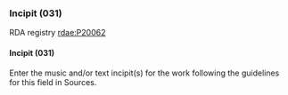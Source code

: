 ### Incipit (031)
RDA registry [rdae:P20062](http://www.rdaregistry.info/Elements/e/#P20062)

#### Incipit (031)
Enter the music and/or text incipit(s) for the work following the guidelines for this field in Sources.
